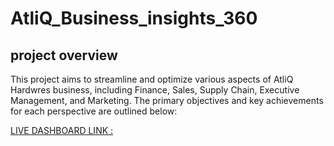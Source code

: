 # AtliQ_Business_insights_360

## project overview

This project aims to streamline and optimize various aspects of AtliQ Hardwres business, including Finance, Sales, Supply Chain, Executive Management, and Marketing. The primary objectives and key achievements for each perspective are outlined below:

[LIVE DASHBOARD LINK :](https://app.powerbi.com/view?r=eyJrIjoiMjk0MzU4NTMtOTNkYi00YTJhLWEwMjYtZTIxODVjNzQ3MGVmIiwidCI6ImM2ZTU0OWIzLTVmNDUtNDAzMi1hYWU5LWQ0MjQ0ZGM1YjJjNCJ9)
